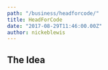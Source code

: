 ```yaml
---
path: "/business/headforcode/"
title: HeadForCode
date: "2017-08-29T11:46:00.00Z"
author: nickeblewis
---
```


## The Idea
